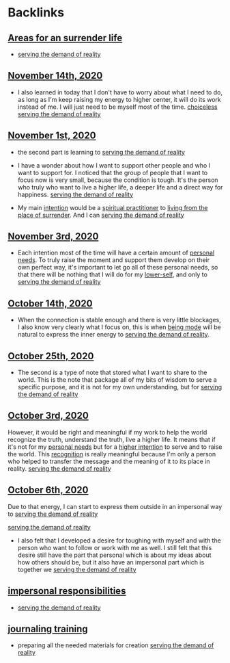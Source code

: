 
# Backlinks
## [Areas for an surrender life](<Areas for an surrender life.md>)
- [serving the demand of reality](<serving the demand of reality.md>)

## [November 14th, 2020](<November 14th, 2020.md>)
- I also learned in today that I don't have to worry about what I need to do, as long as I'm keep raising my energy to higher center, it will do its work instead of me. I will just need to be myself most of the time. [choiceless](<choiceless.md>) [serving the demand of reality](<serving the demand of reality.md>)

## [November 1st, 2020](<November 1st, 2020.md>)
- the second part is learning to [serving the demand of reality](<serving the demand of reality.md>)

- I have a wonder about how I want to support other people and who I want to support for. I noticed that the group of people that I want to focus now is very small, because the condition is tough. It's the person who truly who want to live a higher life, a deeper life and a direct way for happiness. [serving the demand of reality](<serving the demand of reality.md>)

- My main [intention](<intention.md>) would be a [spiritual practitioner](<spiritual practitioner.md>) to [living from the place of surrender](<living from the place of surrender.md>). And I can [serving the demand of reality](<serving the demand of reality.md>)

## [November 3rd, 2020](<November 3rd, 2020.md>)
- Each intention most of the time will have a certain amount of [personal needs](<personal needs.md>). To truly raise the moment and support them develop on their own perfect way, it's important to let go all of these personal needs, so that there will be nothing that I will do for my [lower-self](<lower-self.md>), and only to [serving the demand of reality](<serving the demand of reality.md>)

## [October 14th, 2020](<October 14th, 2020.md>)
- When the connection is stable enough and there is very little blockages, I also know very clearly what I focus on, this is when [being mode](<being mode.md>) will be natural to express the inner energy to [serving the demand of reality](<serving the demand of reality.md>).

## [October 25th, 2020](<October 25th, 2020.md>)
- The second is a type of note that stored what I want to share to the world. This is the note that package all of my bits of wisdom to serve a specific purpose, and it is not for my own understanding, but for [serving the demand of reality](<serving the demand of reality.md>)

## [October 3rd, 2020](<October 3rd, 2020.md>)
However, it would be right and meaningful if my work to help the world recognize the truth, understand the truth, live a higher life. It means that if it's not for my [personal needs](<personal needs.md>) but for a [higher intention](<higher intention.md>) to serve and to raise the world. This [recognition](<recognition.md>) is really meaningful because I'm only a person who helped to transfer the message and the meaning of it to its place in reality. [serving the demand of reality](<serving the demand of reality.md>)

## [October 6th, 2020](<October 6th, 2020.md>)
Due to that energy, I can start to express them outside in an impersonal way to [serving the demand of reality](<serving the demand of reality.md>)

[serving the demand of reality](<serving the demand of reality.md>)

- I also felt that I developed a desire for toughing with myself and with the person who want to follow or work with me as well. I still felt that this desire still have the part that personal which is about my ideas about how others should  be, but it also have an impersonal part which is together we [serving the demand of reality](<serving the demand of reality.md>)

## [impersonal responsibilities](<impersonal responsibilities.md>)
- [serving the demand of reality](<serving the demand of reality.md>)

## [journaling training](<journaling training.md>)
- preparing all the needed materials for creation [serving the demand of reality](<serving the demand of reality.md>)

